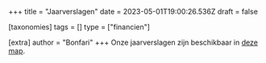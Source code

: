 +++
title = "Jaarverslagen"
date = 2023-05-01T19:00:26.536Z
draft = false

[taxonomies]
tags = []
type = ["financien"]

[extra]
author = "Bonfari"
+++
Onze jaarverslagen zijn beschikbaar in [deze map](https://drive.google.com/drive/folders/1dY_TVLyGmMw8la1-l44bz4QWygIle8kZ?usp=sharing/view).
<!-- more -->
